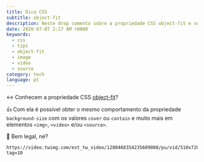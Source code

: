 ```yaml
---
title: Dica CSS
subtitle: object-fit
description: Neste drop comento sobre a propriedade CSS object-fit e seu comportamento.
date: 2020-07-07 2:17 AM +0000
keywords:
  - css
  - tips
  - object-fit
  - image
  - video
  - source
category: tech
language: pt
---
```


↔️ Conhecem a propriedade CSS [object-fit](https://developer.mozilla.org/pt-BR/docs/Web/CSS/object-fit)?

👍 Com ela é possível obter o mesmo comportamento da propriedade `background-size` com os valores `cover` ou `contain` e muito mais em elementos `<img>`, `<video>` e/ou `<source>`.

🌸 Bem legal, né?

```video
https://video.twimg.com/ext_tw_video/1280468354235609088/pu/vid/510x720/AcJ0i0uSBsNlEdDZ.mp4?tag=10
```
